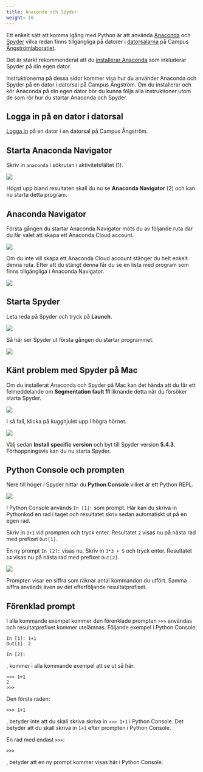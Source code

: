 ```yaml
---
title: Anaconda och Spyder
weight: 10
---
```


Ett enkelt sätt att komma igång med Python är att använda [Anaconda][anaconda]
och [Spyder][spyder] vilka redan finns tillgängliga på datorer i [datorsalarna][computer-rooms] på Campus
[Ångströmlaboratiet][ångström]. 

Det är starkt rekommenderat att du [installerar Anaconda][download] som
inkluderar Spyder på din egen dator.

Instruktionerna på dessa sidor kommer visa hur du använder Anaconda och Spyder på en dator
i datorsal på Campus Ångström. Om du installerar och kör Anaconda på din egen
dator bör du kunna följa alla instruktioner utom de som rör hur du startar
Anaconda och Spyder.

[computer-rooms]: computer-rooms/#campus-ångströmlaboratoriet
[ångström]: https://angstrom.uu.se/
[anaconda]: https://www.anaconda.com/
[spyder]: https://www.spyder-ide.org/
[download]: https://www.anaconda.com/download/

## Logga in på en dator i datorsal

[Logga in][login] på en dator i en datorsal på Campus Ångström. 

[login]: computer-rooms/#logga-in-p%C3%A5-dator-i-datorsal-p%C3%A5-campus-%C3%A5ngstr%C3%B6m

## Starta Anaconda Navigator

Skriv in `anaconda` i sökrutan i aktivitetsfältet (1).

![](/images/python/spyder/search-anaconda-navigator.png)

Högst upp bland resultaten skall du nu se  **Anaconda Navigator** (2) och
kan nu starta detta program. 

## Anaconda Navigator

Första gången du startar Anaconda Navigator möts du av följande ruta där du får
valet att skapa ett Anaconda Cloud account. 

![](/images/python/spyder/cloud-login.png)

Om du inte vill skapa ett Anaconda Cloud account stänger du helt enkelt denna
ruta. Efter att du stängt denna får du se en lista med program som finns
tillgängliga i Anaconda Navigator. 

![](/images/python/spyder/navigator.png)

## Starta Spyder

Leta reda på Spyder och tryck på **Launch**. 

![](/images/python/spyder/launch-spyder.png)

Så här ser Spyder ut första gången du startar programmet. 

![](/images/python/spyder/first-look.png)

## Känt problem med Spyder på Mac

Om du installerat Anaconda och Spyder på Mac kan det hända att du får ett felmeddelande om
**Segmentation fault 11** liknande detta när du försöker starta Spyder.

![](/images/python/spyder/segmentation-fault-11.png?width=300px)

I så fall, klicka på kugghjulet upp i högra hörnet. 

![](/images/python/spyder/launch-settings.png?width=300px)

Välj sedan **Install specific version** och byt till Spyder version **5.4.3**.
Förhoppningsvis kan du nu starta Spyder. 

## Python Console och prompten

Nere till höger i Spyder hittar du **Python Console** vilket är ett Python REPL. 

![](/images/python/spyder/python-console.png)

I Python Console används `In [1]:` som prompt. Här kan du skriva in Pythonkod en
rad i taget och resultatet skriv sedan automatiskt ut på en egen rad. 

Skriv in `1+1` vid prompten och tryck enter. Resultatet `2` visas nu på nästa rad med prefixet `Out[1]`. 

En ny prompt `In [2]:` visas nu. Skriv in `3*3 + 5` och tryck enter. Resultatet
`14` visas nu på nästa rad med prefixet `Out[2]`.  

![](/images/python/spyder/console-first-try.png)

Prompten visar en siffra som räknar antal kommandon du utfört. Samma siffra
används även av det efterföljande resultatprefixet. 

## Förenklad prompt 

I alla kommande exempel kommer den förenklade prompten `>>>` användas och
resultatprefixet kommer utelämnas. Följande exempel i Python Console:

``` text
In [1]: 1+1
Out[1]: 2

In [2]: 
```

, kommer i alla kommande exempel att se ut så här: 

``` text
>>> 1+1
2
>>> 
```

Den första raden: 

``` text
>>> 1+1
```

, betyder inte att du skall skriva skriva in `>>> 1+1` i Python Console. Det
betyder att du skall skriva in `1+1` efter prompten i Python Console. 

En rad med endast `>>>`: 

``` text 
>>>
```` 

, betyder att en ny prompt kommer visas här i Python Console. 